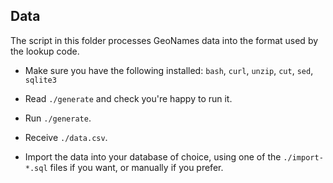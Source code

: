 ## Data

The script in this folder processes GeoNames data into the format used by the 
lookup code.

* Make sure you have the following installed: `bash`, `curl`, `unzip`, `cut`, 
  `sed`, `sqlite3`

* Read `./generate` and check you're happy to run it.

* Run `./generate`.

* Receive `./data.csv`.

* Import the data into your database of choice, using one of the 
  `./import-*.sql` files if you want, or manually if you prefer.
